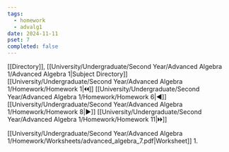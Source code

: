 ```yaml
---
tags:
  - homework
  - advalg1
date: 2024-11-11
pset: 7
completed: false
---
```

[[Directory]], [[University/Undergraduate/Second Year/Advanced Algebra 1/Advanced Algebra 1|Subject Directory]]
[[University/Undergraduate/Second Year/Advanced Algebra 1/Homework/Homework 1|🞀🞀]] [[University/Undergraduate/Second Year/Advanced Algebra 1/Homework/Homework 6|◀]] [[University/Undergraduate/Second Year/Advanced Algebra 1/Homework/Homework 8|▶]] [[University/Undergraduate/Second Year/Advanced Algebra 1/Homework/Homework 11|🞂🞂]]

[[University/Undergraduate/Second Year/Advanced Algebra 1/Homework/Worksheets/advanced_algebra_7.pdf|Worksheet]]
1. 
